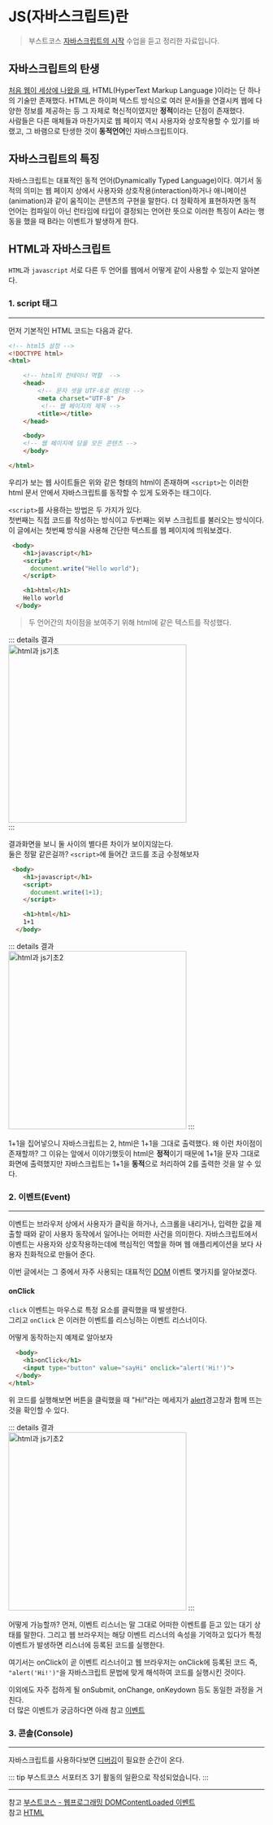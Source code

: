 JS(자바스크립트)란 <Badge text="boostcourse" />
================


> 부스트코스 [자바스크립트의 시작](https://www.boostcourse.org/cs124/joinLectures/52258) 수업을 듣고 정리한 자료입니다.


## 자바스크립트의 탄생

[처음 웹이 세상에 나왔을 때](https://butt3r.github.io/TIL/WEB/web-basic.html#%EC%9B%B9-web-%EC%9D%98-%ED%83%84%EC%83%9D), HTML(HyperText Markup Language )이라는 단 하나의 기술만 존재했다. HTML은 하이퍼 텍스트 방식으로 여러 문서들을 연결시켜 웹에 다양한 정보를 제공하는 등 그 자체로 혁신적이였지만 **정적**이라는 단점이 존재했다.     
사람들은 다른 매체들과 마찬가지로 웹 페이지 역시 사용자와 상호작용할 수 있기를 바랬고, 그 바램으로 탄생한 것이 **동적언어**인 자바스크립트이다.


## 자바스크립트의 특징

자바스크립트는 대표적인 동적 언어(Dynamically Typed Language)이다. 여기서 동적의 의미는 웹 페이지 상에서 사용자와 상호작용(interaction)하거나 애니메이션(animation)과 같이 움직이는 콘텐츠의 구현을 말한다. 더 정확하게 표현하자면 동적 언어는 컴파일이 아닌 런타임에 타입이 결정되는 언어란 뜻으로 이러한 특징이 A라는 행동을 했을 때 B라는 이벤트가 발생하게 한다.



## HTML과 자바스크립트 

<code>HTML</code>과 <code>javascript</code> 서로 다른 두 언어를 웹에서 어떻게 같이 사용할 수 있는지 알아본다.

### 1. script 태그
---

먼저 기본적인 HTML 코드는 다음과 같다.
```html
<!-- html5 설정 -->
<!DOCTYPE html> 
<html>

    <!-- html의 컨테이너 역할  -->
    <head> 
        <!-- 문자 셋을 UTF-8로 렌더링 -->
	    <meta charset="UTF-8" />
         <!-- 웹 페이지의 제목 -->
        <title></title>
    </head>

    <body>
    <!-- 웹 페이지에 담을 모든 콘텐츠 -->
    </body>

</html>
```
우리가 보는 웹 사이트들은 위와 같은 형태의 html이 존재하며 `<script>`는 이러한 html 문서 안에서 자바스크립트를 동작할 수 있게 도와주는 태그이다.   
   

`<script>`를 사용하는 방법은 두 가지가 있다.     
첫번째는 직접 코드를 작성하는 방식이고 두번째는 외부 스크립트를 불러오는 방식이다.   
이 글에서는 첫번째 방식을 사용해 간단한 텍스트를 웹 페이지에 띄워보겠다.

```html
 <body>
    <h1>javascript</h1>
    <script>
      document.write("Hello world");
    </script>

    <h1>html</h1>
    Hello world
  </body>
```
   
> 두 언어간의 차이점을 보여주기 위해 html에 같은 텍스트를 작성했다.

   
::: details 결과  
<img src="https://img1.daumcdn.net/thumb/R1280x0/?scode=mtistory2&fname=https%3A%2F%2Fblog.kakaocdn.net%2Fdn%2FbYU2Bp%2FbtqS4Nz7tqB%2FEUr8tg4gsJ1Lfz65pC8iX0%2Fimg.png" alt="html과 js기초" height="350px" />   
:::   
    


결과화면을 보니 둘 사이의 별다른 차이가 보이지않는다.   
둘은 정말 같은걸까? `<script>`에 들어간 코드를 조금 수정해보자      

```html
 <body>
    <h1>javascript</h1>
    <script>
      document.write(1+1);
    </script>

    <h1>html</h1>
    1+1
  </body>
```


::: details 결과  
<img src="https://img1.daumcdn.net/thumb/R1280x0/?scode=mtistory2&fname=https%3A%2F%2Fblog.kakaocdn.net%2Fdn%2FdoN62P%2FbtqSV9ybptd%2FtddEJDil5fHcZjjvDwgKM0%2Fimg.png" alt="html과 js기초2" height="350px" />
:::        
     

1+1을 집어넣으니 자바스크립트는 2, html은 1+1을 그대로 출력했다. 왜 이런 차이점이 존재할까? 그 이유는 앞에서 이야기했듯이 html은 **정적**이기 때문에 1+1을 문자 그대로 화면에 출력했지만 자바스크립트는 1+1을 **동적**으로 처리하여 2를 출력한 것을 알 수 있다.


### 2. 이벤트(Event)
---

이벤트는 브라우저 상에서 사용자가 클릭을 하거나, 스크롤을 내리거나, 입력한 값을 제출할 때와 같이 사용자 동작에서 일어나는 어떠한 사건을 의미한다.
자바스크립트에서 이벤트는 사용자와 상호작용하는데에 핵심적인 역할을 하며 웹 애플리케이션을 보다 사용자 친화적으로 만들어 준다.   

이번 글에서는 그 중에서 자주 사용되는 대표적인 [DOM](https://developer.mozilla.org/ko/docs/Web/API/Document_Object_Model/%EC%86%8C%EA%B0%9C) 이벤트 몇가지를 알아보겠다.

#### onClick 

`click` 이벤트는 마우스로 특정 요소를 클릭했을 때 발생한다.   
그리고 `onClick` 은 이러한 이벤트를 리스닝하는 이벤트 리스너이다. 

어떻게 동작하는지 예제로 알아보자
```html
  <body>
    <h1>onClick</h1>
    <input type="button" value="sayHi" onclick="alert('Hi!')">
  </body>
</html>
```
위 코드를 실행해보면 버튼을 클릭했을 때 "Hi!"라는 메세지가 [alert](https://developer.mozilla.org/ko/docs/Web/API/Window/alert)경고창과 함께 뜨는 것을 확인할 수 있다.

::: details 결과  
<img src="https://img1.daumcdn.net/thumb/R1280x0/?scode=mtistory2&fname=https%3A%2F%2Fblog.kakaocdn.net%2Fdn%2FlyMZm%2FbtqSXkl3DT9%2Fg9vt5SxIeHTFZ3UBihjEC1%2Fimg.png" alt="html과 js기초2" height="350px" />
:::   

어떻게 가능할까? 먼저, 이벤트 리스너는 말 그대로 어떠한 이벤트를 듣고 있는 대기 상태를 말한다. 그리고 웹 브라우저는 해당 이벤트 리스너의 속성을 기억하고 있다가 특정 이벤트가 발생하면 리스너에 등록된 코드를 실행한다.

여기서는 onClick이 곧 이벤트 리스너이고 웹 브라우저는 onClick에 등록된 코드 즉, `"alert('Hi!')"`을 자바스크립트 문법에 맞게 해석하여 코드를 실행시킨 것이다.

이외에도 자주 접하게 될 onSubmit, onChange, onKeydown 등도 동일한 과정을 거친다.   
더 많은 이벤트가 궁금하다면 아래 참고
[이벤트](https://developer.mozilla.org/ko/docs/Web/Events)


### 3. 콘솔(Console)
---

자바스크립트를 사용하다보면 [디버깅](https://ko.wikipedia.org/wiki/%EB%94%94%EB%B2%84%EA%B7%B8)이 필요한 순간이 온다.














::: tip
부스트코스 서포터즈 3기 활동의 일환으로 작성되었습니다.
:::



---
참고 [부스트코스 - 웹프로그래밍 DOMContentLoaded 이벤트](https://www.boostcourse.org/web316/lecture/20141)   
참고 [HTML <script>태그](http://www.tcpschool.com/html-tags/script)   














  



